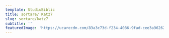 ```yaml
---
template: StudiuBiblic
title: sortare/ Katz7
slug: sortare/katz7
subtitle: ''
featuredImage: 'https://ucarecdn.com/83a3c73d-f234-4086-9fad-cee3a9626230/'
---
```


